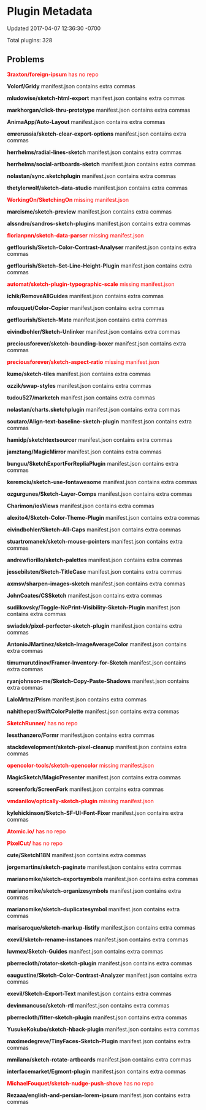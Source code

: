 # Plugin Metadata

Updated 2017-04-07 12:36:30 -0700

Total plugins: 328

## Problems
<span style='color:red'>**3raxton/foreign-ipsum** has no repo</span>

**Volorf/Gridy** manifest.json contains extra commas

**mludowise/sketch-html-export** manifest.json contains extra commas

**markhorgan/click-thru-prototype** manifest.json contains extra commas

**AnimaApp/Auto-Layout** manifest.json contains extra commas

**emrerussia/sketch-clear-export-options** manifest.json contains extra commas

**herrhelms/radial-lines-sketch** manifest.json contains extra commas

**herrhelms/social-artboards-sketch** manifest.json contains extra commas

**nolastan/sync.sketchplugin** manifest.json contains extra commas

**thetylerwolf/sketch-data-studio** manifest.json contains extra commas

<span style='color:red'>**WorkingOn/SketchingOn** missing manifest.json</span>

**marcisme/sketch-preview** manifest.json contains extra commas

**alssndro/sandros-sketch-plugins** manifest.json contains extra commas

<span style='color:red'>**florianpnn/sketch-data-parser** missing manifest.json</span>

**getflourish/Sketch-Color-Contrast-Analyser** manifest.json contains extra commas

**getflourish/Sketch-Set-Line-Height-Plugin** manifest.json contains extra commas

<span style='color:red'>**automat/sketch-plugin-typographic-scale** missing manifest.json</span>

**ichik/RemoveAllGuides** manifest.json contains extra commas

**mfouquet/Color-Copier** manifest.json contains extra commas

**getflourish/Sketch-Mate** manifest.json contains extra commas

**eivindbohler/Sketch-Unlinker** manifest.json contains extra commas

**preciousforever/sketch-bounding-boxer** manifest.json contains extra commas

<span style='color:red'>**preciousforever/sketch-aspect-ratio** missing manifest.json</span>

**kumo/sketch-tiles** manifest.json contains extra commas

**ozzik/swap-styles** manifest.json contains extra commas

**tudou527/marketch** manifest.json contains extra commas

**nolastan/charts.sketchplugin** manifest.json contains extra commas

**soutaro/Align-text-baseline-sketch-plugin** manifest.json contains extra commas

**hamidp/sketchtextsourcer** manifest.json contains extra commas

**jamztang/MagicMirror** manifest.json contains extra commas

**bunguu/SketchExportForRepliaPlugin** manifest.json contains extra commas

**keremciu/sketch-use-fontawesome** manifest.json contains extra commas

**ozgurgunes/Sketch-Layer-Comps** manifest.json contains extra commas

**Charimon/iosViews** manifest.json contains extra commas

**alexito4/Sketch-Color-Theme-Plugin** manifest.json contains extra commas

**eivindbohler/Sketch-All-Caps** manifest.json contains extra commas

**stuartromanek/sketch-mouse-pointers** manifest.json contains extra commas

**andrewfiorillo/sketch-palettes** manifest.json contains extra commas

**jessebilsten/Sketch-TitleCase** manifest.json contains extra commas

**axmsv/sharpen-images-sketch** manifest.json contains extra commas

**JohnCoates/CSSketch** manifest.json contains extra commas

**sudilkovsky/Toggle-NoPrint-Visibility-Sketch-Plugin** manifest.json contains extra commas

**swiadek/pixel-perfecter-sketch-plugin** manifest.json contains extra commas

**AntonioJMartinez/sketch-ImageAverageColor** manifest.json contains extra commas

**timurnurutdinov/Framer-Inventory-for-Sketch** manifest.json contains extra commas

**ryanjohnson-me/Sketch-Copy-Paste-Shadows** manifest.json contains extra commas

**LaloMrtnz/Prism** manifest.json contains extra commas

**nahitheper/SwiftColorPalette** manifest.json contains extra commas

<span style='color:red'>**SketchRunner/** has no repo</span>

**lessthanzero/Formr** manifest.json contains extra commas

**stackdevelopment/sketch-pixel-cleanup** manifest.json contains extra commas

<span style='color:red'>**opencolor-tools/sketch-opencolor** missing manifest.json</span>

**MagicSketch/MagicPresenter** manifest.json contains extra commas

**screenfork/ScreenFork** manifest.json contains extra commas

<span style='color:red'>**vmdanilov/optically-sketch-plugin** missing manifest.json</span>

**kylehickinson/Sketch-SF-UI-Font-Fixer** manifest.json contains extra commas

<span style='color:red'>**Atomic.io/** has no repo</span>

<span style='color:red'>**PixelCut/** has no repo</span>

**cute/SketchI18N** manifest.json contains extra commas

**jorgemartins/sketch-paginate** manifest.json contains extra commas

**marianomike/sketch-exportsymbols** manifest.json contains extra commas

**marianomike/sketch-organizesymbols** manifest.json contains extra commas

**marianomike/sketch-duplicatesymbol** manifest.json contains extra commas

**marisaroque/sketch-markup-listify** manifest.json contains extra commas

**exevil/sketch-rename-instances** manifest.json contains extra commas

**luvmex/Sketch-Guides** manifest.json contains extra commas

**pberrecloth/rotator-sketch-plugin** manifest.json contains extra commas

**eaugustine/Sketch-Color-Contrast-Analyzer** manifest.json contains extra commas

**exevil/Sketch-Export-Text** manifest.json contains extra commas

**devinmancuso/sketch-rtl** manifest.json contains extra commas

**pberrecloth/fitter-sketch-plugin** manifest.json contains extra commas

**YusukeKokubo/sketch-hback-plugin** manifest.json contains extra commas

**maximedegreve/TinyFaces-Sketch-Plugin** manifest.json contains extra commas

**mmilano/sketch-rotate-artboards** manifest.json contains extra commas

**interfacemarket/Egmont-plugin** manifest.json contains extra commas

<span style='color:red'>**MichaelFouquet/sketch-nudge-push-shove** has no repo</span>

**Rezaaa/english-and-persian-lorem-ipsum** manifest.json contains extra commas

